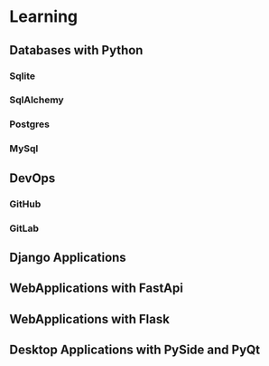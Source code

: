 # Learning 

## Databases with Python
### Sqlite
### SqlAlchemy
### Postgres
### MySql

## DevOps
### GitHub
### GitLab

## Django Applications
## WebApplications with FastApi
## WebApplications with Flask

## Desktop Applications with PySide and PyQt
